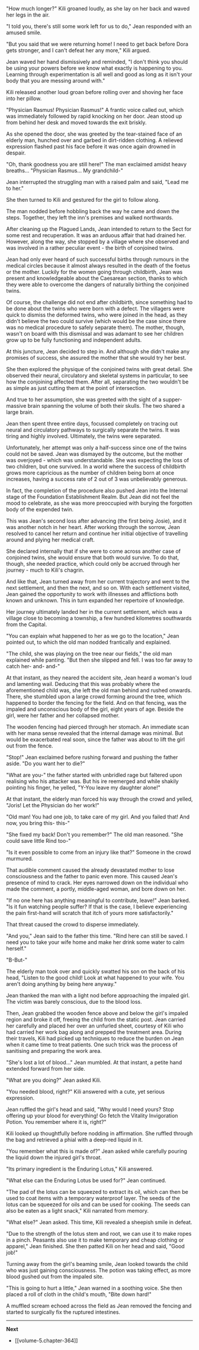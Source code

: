 
"How much longer?" Kili groaned loudly, as she lay on her back and waved her legs in the air.

"I told you, there's still some work left for us to do," Jean responded with an amused smile.

"But you said that we were returning home! I need to get back before Dora gets stronger, and I can't defeat her any more," Kili argued.

Jean waved her hand dismissively and reminded, "I don't think you should be using your powers before we know what exactly is happening to you. Learning through experimentation is all well and good as long as it isn't your body that you are messing around with."

Kili released another loud groan before rolling over and shoving her face into her pillow.

"Physician Rasmus! Physician Rasmus!" A frantic voice called out, which was immediately followed by rapid knocking on her door. Jean stood up from behind her desk and moved towards the exit briskly.

As she opened the door, she was greeted by the tear-stained face of an elderly man, hunched over and garbed in dirt-ridden clothing. A relieved expression flashed past his face before it was once again drowned in despair.

"Oh, thank goodness you are still here!" The man exclaimed amidst heavy breaths... "Physician Rasmus... My grandchild-"

Jean interrupted the struggling man with a raised palm and said, "Lead me to her."

She then turned to Kili and gestured for the girl to follow along.

The man nodded before hobbling back the way he came and down the steps. Together, they left the inn's premises and walked northwards.

After cleaning up the Plagued Lands, Jean intended to return to the Sect for some rest and recuperation. It was an arduous affair that had drained her. However, along the way, she stopped by a village where she observed and was involved in a rather peculiar event - the birth of conjoined twins.

Jean had only ever heard of such successful births through rumours in the medical circles because it almost always resulted in the death of the foetus or the mother. Luckily for the women going through childbirth, Jean was present and knowledgeable about the Caesarean section, thanks to which they were able to overcome the dangers of naturally birthing the conjoined twins.

Of course, the challenge did not end after childbirth, since something had to be done about the twins who were born with a defect. The villagers were quick to dismiss the deformed twins, who were joined in the head, as they didn't believe the two could survive (which would be the case since there was no medical procedure to safely separate them). The mother, though, wasn't on board with this dismissal and was adamant to see her children grow up to be fully functioning and independent adults.

At this juncture, Jean decided to step in. And although she didn't make any promises of success, she assured the mother that she would try her best.

She then explored the physique of the conjoined twins with great detail. She observed their neural, circulatory and skeletal systems in particular, to see how the conjoining affected them. After all, separating the two wouldn't be as simple as just cutting them at the point of intersection.

And true to her assumption, she was greeted with the sight of a supper-massive brain spanning the volume of both their skulls. The two shared a large brain.

Jean then spent three entire days, focussed completely on tracing out neural and circulatory pathways to surgically separate the twins. It was tiring and highly involved. Ultimately, the twins were separated.

Unfortunately, her attempt was only a half-success since one of the twins could not be saved. Jean was dismayed by the outcome, but the mother was overjoyed - which was understandable. She was expecting the loss of two children, but one survived. In a world where the success of childbirth grows more capricious as the number of children being born at once increases, having a success rate of 2 out of 3 was unbelievably generous.

In fact, the completion of the procedure also pushed Jean into the Internal stage of the Foundation Establishment Realm. But Jean did not feel the mood to celebrate, as she was more preoccupied with burying the forgotten body of the expended twin.

This was Jean's second loss after advancing (the first being Josie), and it was another notch in her heart. After working through the sorrow, Jean resolved to cancel her return and continue her initial objective of travelling around and plying her medical craft.

She declared internally that if she were to come across another case of conjoined twins, she would ensure that both would survive. To do that, though, she needed practice, which could only be accrued through her journey - much to Kili's chagrin.

And like that, Jean turned away from her current trajectory and went to the next settlement, and then the next, and so on. With each settlement visited, Jean gained the opportunity to work with illnesses and afflictions both known and unknown. This in turn expanded her repertoire of knowledge.

Her journey ultimately landed her in the current settlement, which was a village close to becoming a township, a few hundred kilometres southwards from the Capital.

"You can explain what happened to her as we go to the location," Jean pointed out, to which the old man nodded frantically and explained.

"The child, she was playing on the tree near our fields," the old man explained while panting. "But then she slipped and fell. I was too far away to catch her- and- and-"

At that instant, as they neared the accident site, Jean heard a woman's loud and lamenting wail. Deducing that this was probably where the aforementioned child was, she left the old man behind and rushed onwards. There, she stumbled upon a large crowd forming around the tree, which happened to border the fencing for the field. And on that fencing, was the impaled and unconscious body of the girl, eight years of age. Beside the girl, were her father and her collapsed mother.

The wooden fencing had pierced through her stomach. An immediate scan with her mana sense revealed that the internal damage was minimal. But would be exacerbated real soon, since the father was about to lift the girl out from the fence.

"Stop!" Jean exclaimed before rushing forward and pushing the father aside. "Do you want her to die?"

"What are you-" the father started with unbridled rage but faltered upon realising who his attacker was. But his ire reemerged and while shakily pointing his finger, he yelled, "Y-You leave my daughter alone!"

At that instant, the elderly man forced his way through the crowd and yelled, "Joris! Let the Physician do her work!"

"Old man! You had one job, to take care of my girl. And you failed that! And now, you bring this- this-"

"She fixed my back! Don't you remember?" The old man reasoned. "She could save little Rind too-"

"Is it even possible to come from an injury like that?" Someone in the crowd murmured.

That audible comment caused the already devastated mother to lose consciousness and the father to panic even more. This caused Jean's presence of mind to crack. Her eyes narrowed down on the individual who made the comment, a portly, middle-aged woman, and bore down on her.

"If no one here has anything meaningful to contribute, leave!" Jean barked. "Is it fun watching people suffer? If that is the case, I believe experiencing the pain first-hand will scratch that itch of yours more satisfactorily."

That threat caused the crowd to disperse immediately.

"And you," Jean said to the father this time. "Rind here can still be saved. I need you to take your wife home and make her drink some water to calm herself."

"B-But-"

The elderly man took over and quickly swatted his son on the back of his head, "Listen to the good child! Look at what happened to your wife. You aren't doing anything by being here anyway."

Jean thanked the man with a light nod before approaching the impaled girl. The victim was barely conscious, due to the blood loss.

Then, Jean grabbed the wooden fence above and below the girl's impaled region and broke it off, freeing the child from the static post. Jean carried her carefully and placed her over an unfurled sheet, courtesy of Kili who had carried her work bag along and prepped the treatment area. During their travels, Kili had picked up techniques to reduce the burden on Jean when it came time to treat patients. One such trick was the process of sanitising and preparing the work area.

"She's lost a lot of blood..." Jean mumbled. At that instant, a petite hand extended forward from her side.

"What are you doing?" Jean asked Kili.

"You needed blood, right?" Kili answered with a cute, yet serious expression.

Jean ruffled the girl's head and said, "Why would I need yours? Stop offering up your blood for everything! Go fetch the Vitality Invigoration Potion. You remember where it is, right?"

Kili looked up thoughtfully before nodding in affirmation. She ruffled through the bag and retrieved a phial with a deep-red liquid in it.

"You remember what this is made of?" Jean asked while carefully pouring the liquid down the injured girl's throat.

"Its primary ingredient is the Enduring Lotus," Kili answered.

"What else can the Enduring Lotus be used for?" Jean continued.

"The pad of the lotus can be squeezed to extract its oil, which can then be used to coat items with a temporary waterproof layer. The seeds of the lotus can be squeezed for oils and can be used for cooking. The seeds can also be eaten as a light snack," Kili narrated from memory.

"What else?" Jean asked. This time, Kili revealed a sheepish smile in defeat.

"Due to the strength of the lotus stem and root, we can use it to make ropes in a pinch. Peasants also use it to make temporary and cheap clothing or apparel," Jean finished. She then patted Kili on her head and said, "Good job!"

Turning away from the girl's beaming smile, Jean looked towards the child who was just gaining consciousness. The potion was taking effect, as more blood gushed out from the impaled site.

"This is going to hurt a little," Jean warned in a soothing voice. She then placed a roll of cloth in the child's mouth, "Bite down hard!"

A muffled scream echoed across the field as Jean removed the fencing and started to surgically fix the ruptured intestines.

____

**Next**
* [[volume-5.chapter-364]]
